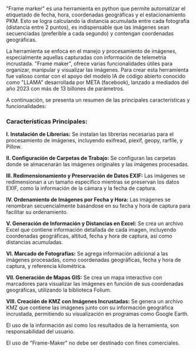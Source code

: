 "Frame marker" es una herramienta en python que permite automatizar el etiquetado de fecha, hora, coordenadas geográficas y el estacionamiento PKM. Esto se logra calculando la distancia acumulada entre cada fotografía (distancia entre 2 puntos), es indispensable que las imágenes sean secuenciadas (preferible a cada segundo) y contengan coordenadas geográficas.

La herramienta se enfoca en el manejo y procesamiento de imágenes, especialmente aquellas capturadas con información de telemetría incrustada. "Frame maker", ofrece varias funcionalidades útiles para organizar, manipular y visualizar las imágenes. Para crear esta herramienta fue valioso contar con el apoyo del modelo IA de código abierto conocido como "LLAMA" desarrollada por META (facebook), lanzado a mediados del año 2023 con más de 13 billones de parámetros.

A continuación, se presenta un resumen de las principales características y funcionalidades:

### Características Principales:

**I. Instalación de Librerías:**
Se instalan las librerías necesarias para el procesamiento de imágenes, incluyendo exifread, piexif, geopy, rarfile, y Pillow.

**II. Configuración de Carpetas de Trabajo:**
Se configuran las carpetas donde se almacenarán las imágenes originales y las imágenes procesadas.

**III. Redimensionamiento y Preservación de Datos EXIF:**
Las imágenes se redimensionan a un tamaño específico mientras se preservan los datos EXIF, como la información de la cámara y la fecha de captura.

**IV. Ordenamiento de Imágenes por Fecha y Hora:**
Las imágenes se renombran secuencialmente basándose en su fecha y hora de captura para facilitar su ordenamiento.

**V. Generación de Información y Distancias en Excel:**
Se crea un archivo Excel que contiene información detallada de cada imagen, incluyendo coordenadas geográficas, altitud, fecha y hora de captura, así como distancias acumuladas.

**VI. Marcado de Fotografías:**
Se agrega información adicional a las imágenes procesadas, como coordenadas geográficas, fecha y hora de captura, y referencia kilométrica.

**VII. Generación de Mapas GIS:**
Se crea un mapa interactivo con marcadores para visualizar las imágenes en función de sus coordenadas geográficas, utilizando la biblioteca Folium.

**VIII. Creación de KMZ con Imágenes Incrustadas:**
Se genera un archivo KMZ que contiene las imágenes junto con su información geográfica incrustada, permitiendo su visualización en programas como Google Earth.

El uso de la información asi como los resultados de la herramienta, son responsabilidad del usuario. 

El uso de "Frame-Maker" no debe ser destinado con fines comerciales.

